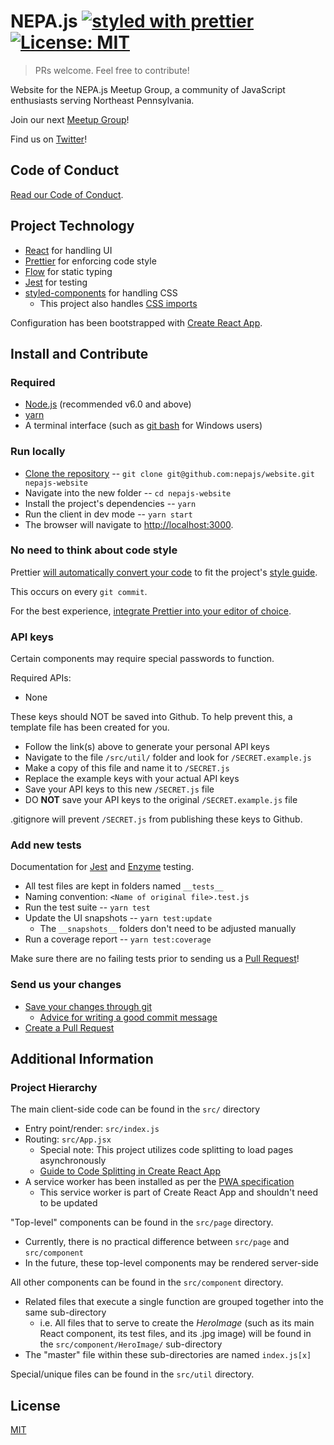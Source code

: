 # NEPA.js [![styled with prettier](https://img.shields.io/badge/styled_with-prettier-ff69b4.svg)](https://github.com/prettier/prettier) [![License: MIT](https://img.shields.io/badge/License-MIT-yellow.svg)](https://opensource.org/licenses/MIT) 

>PRs welcome. Feel free to contribute!

Website for the NEPA.js Meetup Group, a community of JavaScript enthusiasts serving Northeast Pennsylvania.

Join our next [Meetup Group](https://www.meetup.com/NEPA-js/)!

Find us on [Twitter](https://twitter.com/hashtag/nepajs?src=hash)!

## Code of Conduct

[Read our Code of Conduct](code-of-conduct.md).

## Project Technology

- [React](https://facebook.github.io/react/) for handling UI
- [Prettier](https://github.com/prettier/prettier) for enforcing code style
- [Flow](https://flow.org/) for static typing
- [Jest](https://facebook.github.io/jest/) for testing
- [styled-components](https://www.styled-components.com/) for handling CSS
  - This project also handles [CSS imports](https://github.com/facebookincubator/create-react-app/blob/master/packages/react-scripts/template/README.md#adding-a-stylesheet)

Configuration has been bootstrapped with [Create React App](https://github.com/facebookincubator/create-react-app).

## Install and Contribute

### Required

- [Node.js](https://nodejs.org/en/download) (recommended v6.0 and above)
- [yarn](https://yarnpkg.com/en/docs/install)
- A terminal interface (such as [git bash](https://git-scm.com/downloads) for Windows users)

### Run locally

- [Clone the repository](https://help.github.com/articles/cloning-a-repository/)
-- `git clone git@github.com:nepajs/website.git nepajs-website`
- Navigate into the new folder
-- `cd nepajs-website`
- Install the project's dependencies
-- `yarn`
- Run the client in dev mode
-- `yarn start`
- The browser will navigate to [http://localhost:3000](http://localhost:3000).

### No need to think about code style

Prettier [will automatically convert your code](https://github.com/prettier/prettier#what-does-prettier-do) to fit the project's [style guide](https://github.com/airbnb/javascript).

This occurs on every `git commit`.

For the best experience, [integrate Prettier into your editor of choice](https://github.com/prettier/prettier#editor-integration).

### API keys

Certain components may require special passwords to function.  

Required APIs:

- None

These keys should NOT be saved into Github.  To help prevent this, a template file has been created for you.

- Follow the link(s) above to generate your personal API keys
- Navigate to the file `/src/util/` folder and look for `/SECRET.example.js`
- Make a copy of this file and name it to `/SECRET.js`
- Replace the example keys with your actual API keys
- Save your API keys to this new `/SECRET.js` file
- DO **NOT** save your API keys to the original `/SECRET.example.js` file

.gitignore will prevent `/SECRET.js` from publishing these keys to Github.

### Add new tests

Documentation for [Jest](https://facebook.github.io/jest/) and [Enzyme](https://github.com/airbnb/enzyme) testing.

- All test files are kept in folders named `__tests__`
- Naming convention: `<Name of original file>.test.js`
- Run the test suite
-- `yarn test`
- Update the UI snapshots
-- `yarn test:update`
  - The `__snapshots__` folders don't need to be adjusted manually
- Run a coverage report
-- `yarn test:coverage`

Make sure there are no failing tests prior to sending us a [Pull Request](https://help.github.com/articles/creating-a-pull-request/)!

### Send us your changes

- [Save your changes through git](https://www.atlassian.com/git/tutorials/saving-changes)
  - [Advice for writing a good commit message](https://chris.beams.io/posts/git-commit/)
- [Create a Pull Request](https://yangsu.github.io/pull-request-tutorial/)

## Additional Information

### Project Hierarchy

The main client-side code can be found in the `src/` directory

- Entry point/render: `src/index.js`
- Routing: `src/App.jsx`
  - Special note: This project utilizes code splitting to load pages asynchronously
  - [Guide to Code Splitting in Create React App](http://serverless-stack.com/chapters/code-splitting-in-create-react-app.html)
- A service worker has been installed as per the [PWA specification](http://blog.ionic.io/what-is-a-progressive-web-app/)
  - This service worker is part of Create React App and shouldn't need to be updated

"Top-level" components can be found in the `src/page` directory.

- Currently, there is no practical difference between `src/page` and `src/component`
- In the future, these top-level components may be rendered server-side

All other components can be found in the `src/component` directory.

- Related files that execute a single function are grouped together into the same sub-directory
  - i.e. All files that to serve to create the *HeroImage* (such as its main React component, its test files, and its .jpg image) will be found in the `src/component/HeroImage/` sub-directory
- The "master" file within these sub-directories are named `index.js[x]`

Special/unique files can be found in the `src/util` directory.

## License

[MIT](LICENSE.txt)